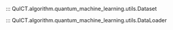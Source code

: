 ::: QuICT.algorithm.quantum_machine_learning.utils.Dataset

::: QuICT.algorithm.quantum_machine_learning.utils.DataLoader
